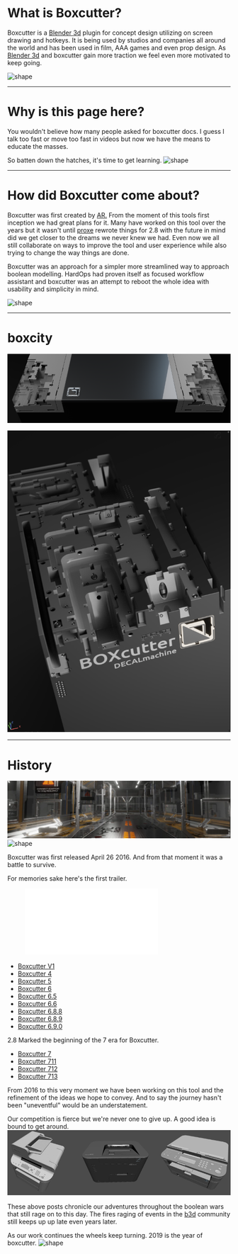 # What is Boxcutter?

Boxcutter is a [Blender 3d](https://www.blender.org/) plugin for concept design utilizing on screen drawing and hotkeys. It is being used by studios and companies all around the world and has been used in film, AAA games and even prop design. As [Blender 3d](https://www.blender.org/) and boxcutter gain more traction we feel even more motivated to keep going.

![shape](img/index/ogif1.gif)

___

# Why is this page here?

You wouldn't believe how many people asked for boxcutter docs. I guess I talk too fast or move too fast in videos but now we have the means to educate the masses.

So batten down the hatches, it's time to get learning.
![shape](img/index/ogif5.gif)

___

# How did Boxcutter come about?

Boxcutter was first created by [AR.](https://twitter.com/AdrianRutk0wski/) From the moment of this tools first inception we had great plans for it. Many have worked on this tool over the years but it wasn't until [proxe](https://twitter.com/proxeIO) rewrote things for 2.8 with the future in mind did we get closer to the dreams we never knew we had. Even now we all still collaborate on ways to improve the tool and user experience while also trying to change the way things are done.

Boxcutter was an approach for a simpler more streamlined way to approach boolean modelling. HardOps had proven itself as focused workflow assistant and boxcutter was an attempt to reboot the whole idea with usability and simplicity in mind.

![shape](img/index/ogif2.gif)

___

# boxcity

![shape](img/index/ss2.png)

![shape](img/index/ss3.png)
___

# History

![shape](img/index/ss1.png)
![shape](img/index/ogif3.gif)

Boxcutter was first released April 26 2016. And from that moment it was a battle to survive.

For memories sake here's the first trailer.

<figure class="video_container">
  <iframe src="src="https://www.youtube.com/embed/drgcD9YqYUc"" frameborder="0" allowfullscreen="true"> </iframe>
</figure>

- [Boxcutter V1](https://masterxeon1001.com/2016/04/26/box-cutter-guide-v1/)
- [Boxcutter 4](https://masterxeon1001.com/2016/05/28/box-cutter-4-update-notes/)
- [Boxcutter 5](https://masterxeon1001.com/2016/09/30/boxcutter-5-switchblade-update-notes/)
- [Boxcutter 6](h{ttps://masterxeon1001.com/2017/02/15/boxcutter-6-matscythe/)
- [Boxcutter 6.5](https://masterxeon1001.com/2017/04/29/boxcutter-6-5-symslice/)
- [Boxcutter 6.6](https://masterxeon1001.com/2017/09/21/boxcutter-6-6-update-notes/)
- [Boxcutter 6.8.8](https://masterxeon1001.com/2018/06/04/boxcutter-6-8-8-ghostscythe/)
- [Boxcutter 6.8.9](https://masterxeon1001.com/2018/07/24/boxcutter-6-8-9-interdimensional-ghostscythe/)
- [Boxcutter 6.9.0](https://masterxeon1001.com/2018/09/25/boxcutter-6-9-0-poly-dirk/)

2.8 Marked the beginning of the 7 era for Boxcutter.

- [Boxcutter 7](https://masterxeon1001.com/2018/11/30/boxcutter-7-2-8-betascythe/)
- [Boxcutter 711](https://masterxeon1001.com/2019/02/15/boxcutter-711-release-notes/)
- [Boxcutter 712](https://masterxeon1001.com/2019/04/12/boxcutter-712-release-notes/)
- [Boxcutter 713](https://masterxeon1001.com/2019/07/10/boxcutter-713-release-notes/)

From 2016 to this very moment we have been working on this tool and the refinement of the ideas we hope to convey. And to say the journey hasn't been "uneventful" would be an understatement.

Our competition is fierce but we're never one to give up. A good idea is bound to get around.
![shape](img/index/competition.png)

These above posts chronicle our adventures throughout the boolean wars that still rage on to this day. The fires raging of events in the [b3d](https://twitter.com/search?q=%23b3d&src=typed_query) community still keeps up up late even years later.

As our work continues the wheels keep turning. 2019 is the year of boxcutter.
![shape](img/index/ogif4.gif)
